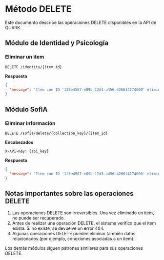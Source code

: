 # Método DELETE

Este documento describe las operaciones DELETE disponibles en la API de QUARK.

## Módulo de Identidad y Psicología

### Eliminar un item

```http
DELETE /identity/{item_id}
```

**Respuesta**
```json
{
  "message": "Item con ID '123e4567-e89b-12d3-a456-426614174000' eliminado correctamente"
}
```

## Módulo SofIA

### Eliminar información

```http
DELETE /sofia/delete/{collection_key}/{item_id}
```

**Encabezados**
```
X-API-Key: {api_key}
```

**Respuesta**
```json
{
  "message": "Item con ID '123e4567-e89b-12d3-a456-426614174000' eliminado correctamente"
}
```

## Notas importantes sobre las operaciones DELETE

1. Las operaciones DELETE son irreversibles. Una vez eliminado un item, no puede ser recuperado.
2. Antes de realizar una operación DELETE, el sistema verifica que el item exista. Si no existe, se devuelve un error 404.
3. Algunas operaciones DELETE pueden eliminar también datos relacionados (por ejemplo, conexiones asociadas a un item).

Los demás módulos siguen patrones similares para sus operaciones DELETE. 